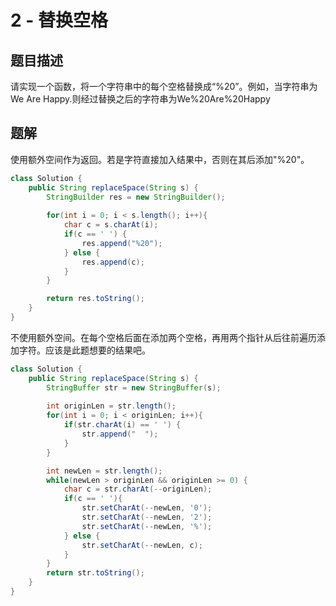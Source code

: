 # 2 - 替换空格

## 题目描述
请实现一个函数，将一个字符串中的每个空格替换成“%20”。例如，当字符串为We Are Happy.则经过替换之后的字符串为We%20Are%20Happy


## 题解
使用额外空间作为返回。若是字符直接加入结果中，否则在其后添加"%20"。

```Java
class Solution {
    public String replaceSpace(String s) {
        StringBuilder res = new StringBuilder();
        
        for(int i = 0; i < s.length(); i++){
            char c = s.charAt(i);
            if(c == ' ') {
                res.append("%20");
            } else {
                res.append(c);
            }
        }

        return res.toString();
    }
}
```

不使用额外空间。在每个空格后面在添加两个空格，再用两个指针从后往前遍历添加字符。应该是此题想要的结果吧。
```Java
class Solution {
    public String replaceSpace(String s) {
        StringBuffer str = new StringBuffer(s);
        
        int originLen = str.length();
        for(int i = 0; i < originLen; i++){
            if(str.charAt(i) == ' ') {
                str.append("  ");
            }
        }

        int newLen = str.length();
        while(newLen > originLen && originLen >= 0) {
            char c = str.charAt(--originLen);
            if(c == ' '){
                str.setCharAt(--newLen, '0');
                str.setCharAt(--newLen, '2');
                str.setCharAt(--newLen, '%');
            } else {
                str.setCharAt(--newLen, c);
            }
        }
        return str.toString();
    }
}
```